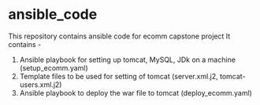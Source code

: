 # ansible_code

This repository contains ansible code for ecomm capstone project
It contains -
1. Ansible playbook for setting up tomcat, MySQL, JDk on a machine (setup_ecomm.yaml)
2. Template files to be used for setting of tomcat (server.xml.j2, tomcat-users.xml.j2)
3. Ansible playbook to deploy the war file to tomcat (deploy_ecomm.yaml)
